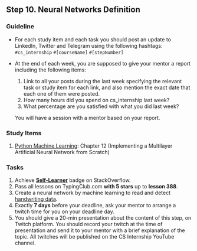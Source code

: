 ## Step 10. Neural Networks Definition

### Guideline

- For each study item and each task you should post an update to LinkedIn, Twitter and Telegram using the following hashtags:
`#cs_internship`
`#[courseName]`
`#[stepNumber]`

- At the end of each week, you are supposed to give your mentor a report including the following items:
  1. Link to all your posts during the last week specifying the relevant task or study item for each link, and also mention the exact date that each one of them were posted.
  2. How many hours did you spend on cs_internship last week?
  3. What percentage are you satisfied with what you did last week?
  
  You will have a session with a mentor based on your report.
  
  
### Study Items

  1. [Python Machine Learning](README.md): Chapter 12 (Implementing a Multilayer Artificial Neural Network from Scratch)


### Tasks

 1. Achieve [**Self-Learner**](https://stackoverflow.com/help/badges/14/self-learner) badge on StackOverflow.
 2. Pass all lessons on TypingClub.com **with 5 stars** up to **lesson 388**.
 3. Create a neural network by machine learning to read and detect [handwriting data](www.archive.ics.uci.edu/dataset/81/pen+based+recognition+of+handwritten+digits).
 4. Exactly **7 days** before your deadline, ask your mentor to arrange a twitch time for you on your deadline day.
 5. You should give a 20-min presentation about the content of this step, on Twitch platform. You should record your twitch at the time of presentation and send it to your mentor with a brief explanation of the topic. All twitches will be published on the CS Internship YouTube channel.

